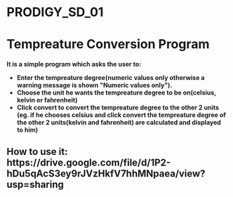 # PRODIGY_SD_01
<h1>Tempreature Conversion Program</h1>
<h4>It is a simple program which asks the user to:
  <ul>
    <li>Enter the tempreature degree(numeric values only otherwise a warning message is shown "Numeric values only").</li>
    <li>Choose the unit he wants the tempreature degree to be on(celsius, kelvin or fahrenheit)</li>
    <li>Click convert to convert the tempreature degree to the other 2 units (eg. if he chooses celsius and click convert the tempreature degree of the other 2 units(kelvin and fahrenheit) are calculated and displayed to him)</li>
  </ul>
</h4>
<h2>
  How to use it:
    https://drive.google.com/file/d/1P2-hDu5qAcS3ey9rJVzHkfV7hhMNpaea/view?usp=sharing
</h2>
